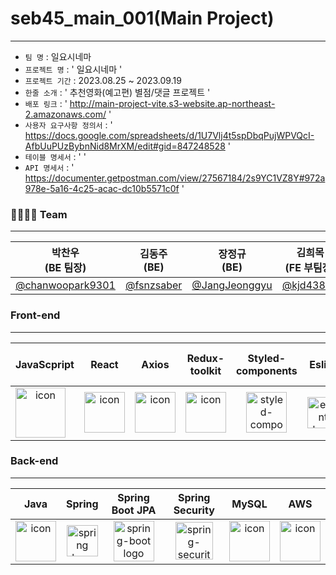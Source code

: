 # seb45_main_001(Main Project)
****


- `팀 명` : 일요시네마
- `프로젝트 명` : ' 일요시네마 '
- `프로젝트 기간` : 2023.08.25 ~ 2023.09.19
- `한줄 소개` : ' 추천영화(예고편) 별점/댓글 프로젝트 '
- `배포 링크` : ' http://main-project-vite.s3-website.ap-northeast-2.amazonaws.com/ '
- `사용자 요구사항 정의서` : ' https://docs.google.com/spreadsheets/d/1U7Vlj4t5spDbqPujWPVQcI-AfbUuPUzBybnNid8MrXM/edit#gid=847248528 '
- `테이블 명세서` : '  '
- `API 명세서` : ' https://documenter.getpostman.com/view/27567184/2s9YC1VZ8Y#972a978e-5a16-4c25-acac-dc10b5571c0f '


### 👨‍👨‍👧‍👧 Team
***
| 박찬우 <br> (BE 팀장)                             | 김동주 <br> (BE) | 장정규 <br> (BE)                            | 김희목 <br> (FE 부팀장)                         | 서강의 <br> (FE)   | 정진용 <br> (FE)    |
|----------------------------------------------|-----------|------------------------------------------|-------------------------------------------|-----------------|------------------|
| [@chanwoopark9301](https://github.com/chanwoopark9301) | [@fsnzsaber](https://github.com/fsnzsaber) | [@JangJeonggyu](https://github.com/JangJeonggyu) | [@kjd43871](https://github.com/kjd43871) | [@ColmiismaL](https://github.com/ColmiismaL) | [@jinyong1015](https://github.com/jinyong1015) |


### Front-end
***
|   JavaScpript      | React | Axios | Redux-toolkit | Styled-components | Eslint | Prettier | Typescript  |   React router dom   |
|:------------------:| :---: | :---: | :-----------: | :---------------: | :----: | :------: | :----------: | :--------------------------------------------------------------: |
| <div style="display: flex; align-items: flex-start;"><img src="https://techstack-generator.vercel.app/js-icon.svg" alt="icon" width="80" height="80" /></div> | <div style="display: flex; align-items: flex-start;"><img src="https://techstack-generator.vercel.app/react-icon.svg" alt="icon" width="65" height="65" /></div> | <div style="display: flex; align-items: flex-start;"><img src="https://axios-http.com/assets/logo.svg" alt="icon" width="65" height="65" /></div> | <div style="display: flex; align-items: flex-start;"><img src="https://repository-images.githubusercontent.com/347723622/92065800-865a-11eb-9626-dff3cb7fef55" alt="icon" width="65" height="65" /></div> | <img alt="styled-components logo" src="https://www.styled-components.com/atom.png" width="65" height="65" ></div> | <img alt="eslint logo" src="https://techstack-generator.vercel.app/eslint-icon.svg" height="50" width="50"></div> | <div style="display: flex; align-items: flex-start;"><img alt="prettier logo" src="https://techstack-generator.vercel.app/prettier-icon.svg" width="65" height="65" ></div> | <div style="display: flex; align-items: flex-start;"><img src="https://static.codenary.co.kr/framework_logo/typescript.png" width="65" height="65" /></div> | <div style="display: flex; align-items: flex-start;"><img src="https://ko.vitejs.dev/logo.svg" width="65" height="65" /></div> | <div style="display: flex; align-items: flex-start;"><img src="https://static.codenary.co.kr/framework_logo/reactquery.png" width="65" height="65" /></div> | <div style="display: flex; align-items: flex-start;"><img src="https://cdn.discordapp.com/attachments/1121326294962012240/1122702369864564797/image.png" width="75" height="65" /></div> | <div style="display: flex; align-items: flex-start;"><img src="https://cdn.icon-icons.com/icons2/2699/PNG/512/firebase_logo_icon_171157.png" width="65" height="65" /></div> | <div style="display: flex; align-items: flex-start;"><img src="https://images.velog.io/images/cjy0029/post/1037984e-a895-4dfd-8ce5-0f3381b98845/reactrouter.jpeg" width="75" height="65" /></div> |

### Back-end
***
|   Java   |   Spring   |                                                  Spring Boot JPA                                                   |   Spring Security   |   MySQL   |   AWS   |
| :----------------------------------------------------------: | :----------------------------------------------------------: |:------------------------------------------------------------------------------------------------------------------:| :----------------------------------------------------------: | :----------------------------------------------------------: | :----------------------------------------------------------: |
| <div style="display: flex; align-items: flex-start;"><img src="https://techstack-generator.vercel.app/java-icon.svg" alt="icon" width="65" height="65" /></div> | <img alt="spring logo" src="https://www.vectorlogo.zone/logos/springio/springio-icon.svg" height="50" width="50" > | <img alt="spring-boot logo" src="https://t1.daumcdn.net/cfile/tistory/27034D4F58E660F616" width="65" height="65" > |  <img alt="spring-security logo" width="60px" src="https://camo.githubusercontent.com/923e99a57f8a456fdade5f65b35ada254be277612ddc991afb702d8dfd880d4f/68747470733a2f2f63646e2e73696d706c6569636f6e732e6f72672f737072696e677365637572697479" width="85" height=auto > | <div style="display: flex; align-items: flex-start;"><img src="https://techstack-generator.vercel.app/mysql-icon.svg" alt="icon" width="65" height="65" /></div> | <div style="display: flex; align-items: flex-start;"><img src="https://techstack-generator.vercel.app/aws-icon.svg" alt="icon" width="65" height="65" /></div> |


